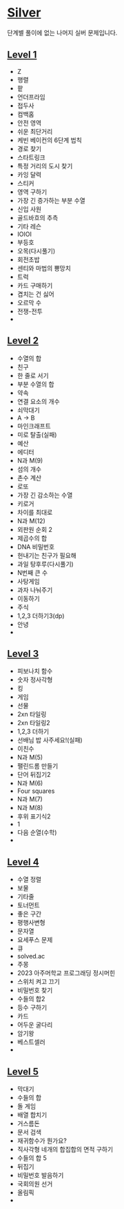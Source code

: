 # [Silver](https://www.acmicpc.net/problemset?sort=no_asc&tier=6%2C7%2C8%2C9%2C10)   
단계별 풀이에 없는 나머지 실버 문제입니다.   

## [Level 1](https://github.com/ww5702/Swift_Coding_Test/tree/main/BAEKJOON/%F0%9F%93%93%EC%8B%A4%EB%B2%84/Level%201)    
- Z
- 행렬
- 팥
- 언더프라임
- 접두사
- 컴백홈
- 안전 영역
- 쉬운 최단거리
- 케빈 베이컨의 6단계 법칙
- 경로 찾기
- 스타트링크
- 특정 거리의 도시 찾기
- 카잉 달력
- 스티커
- 영역 구하기
- 가장 긴 증가하는 부분 수열
- 신입 사원
- 골드바흐의 추측
- 기타 레슨
- IOIOI
- 부등호
- 오목(다시풀기)
- 회전초밥
- 센티와 마법의 뿅망치
- 트럭
- 카드 구매하기
- 겹치는 건 싫어
- 오르막 수
- 전쟁-전투
- 

## [Level 2](https://github.com/ww5702/Swift_Coding_Test/tree/main/BAEKJOON/%F0%9F%93%93%EC%8B%A4%EB%B2%84/Level%202)   
- 수열의 합
- 친구
- 한 줄로 서기
- 부분 수열의 합
- 약속
- 연결 요소의 개수
- 쇠막대기
- A -> B
- 마인크래프트
- 미로 탈출(실패)
- 예산
- 에디터
- N과 M(9)
- 섬의 개수
- 촌수 계산
- 로또
- 가장 긴 감소하는 수열
- 키로거
- 차이를 최대로
- N과 M(12)
- 외판원 순회 2
- 제곱수의 합
- DNA 비밀번호
- 헌내기는 친구가 필요해
- 과일 탕후루(다시풀기)
- N번째 큰 수
- 사탕게임
- 과자 나눠주기
- 이동하기
- 주식
- 1,2,3 더하기3(dp)
- 안녕
- 
## [Level 3](https://github.com/ww5702/Swift_Coding_Test/tree/main/BAEKJOON/%F0%9F%93%93%EC%8B%A4%EB%B2%84/Level%203)      
- 피보나치 함수
- 숫자 정사각형
- 킹
- 게임
- 선물
- 2xn 타일링
- 2xn 타일링2
- 1,2,3 더하기   
- 선배님 밥 사주세요!(실패)
- 이친수
- N과 M(5)
- 팰린드롬 만들기
- 단어 뒤집기2
- N과 M(6)
- Four squares
- N과 M(7)
- N과 M(8)
- 후위 표기식2
- 1
- 다음 순열(수학)
- 
## [Level 4](https://github.com/ww5702/Swift_Coding_Test/tree/main/BAEKJOON/%F0%9F%93%93%EC%8B%A4%EB%B2%84/Level%204)   
- 수열 정렬
- 보물
- 기타줄
- 토너먼트
- 좋은 구간
- 평행사변형
- 문자열
- 요세푸스 문제
- 큐
- solved.ac
- 주몽
- 2023 아주머학교 프로그래딩 정시머힌
- 스위치 켜고 끄기
- 비밀번호 찾기
- 수들의 합2
- 등수 구하기
- 카드
- 어두운 굴다리
- 암기왕
- 베스트셀러
- 
## [Level 5](https://github.com/ww5702/Swift_Coding_Test/tree/main/BAEKJOON/%F0%9F%93%93%EC%8B%A4%EB%B2%84/Level%205)   
- 막대기
- 수들의 합
- 돌 게임
- 배열 합치기
- 거스름돈
- 문서 검색
- 재귀함수가 뭔가요?
- 직사각형 네개의 합집합의 면적 구하기
- 수들의 합 5
- 뒤집기
- 비밀번호 발음하기
- 국회의원 선거
- 올림픽
- 
